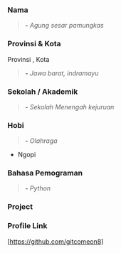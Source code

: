 ### Nama

> *__-__ Agung sesar pamungkas<br>*


### Provinsi & Kota

Provinsi , Kota
> *__-__ Jawa barat, indramayu<br>*
### Sekolah / Akademik
> *__-__ Sekolah Menengah kejuruan<br>*

### Hobi

 > *__-__ Olahraga<br>*
- Ngopi


### Bahasa Pemograman 

> *__-__ Python<br>*


### Project



### Profile Link

[https://github.com/gitcomeon8]
